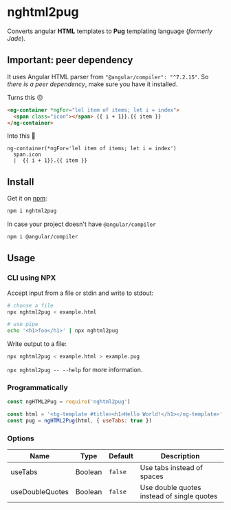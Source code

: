 # nghtml2pug
Converts angular **HTML** templates to **Pug** templating language (_formerly Jade_).

## Important: peer dependency
It uses Angular HTML parser from `"@angular/compiler": "^7.2.15"`.
So *there is a peer dependency*, make sure you have it installed.

Turns this :unamused:
```html
<ng-container *ngFor="lel item of items; let i = index">
  <span class="icon"></span> {{ i + 1}}.{{ item }}
</ng-container>
```

Into this :tada:
```pug
ng-container(*ngFor='lel item of items; let i = index')
  span.icon
  |  {{ i + 1}}.{{ item }}
```

## Install

Get it on [npm](https://www.npmjs.com/package/nghtml2pug):

```bash
npm i nghtml2pug
```

In case your project doesn't have `@angular/compiler`
```bash
npm i @angular/compiler
```

## Usage

### CLI using NPX
Accept input from a file or stdin and write to stdout:

```bash
# choose a file
npx nghtml2pug < example.html

# use pipe
echo '<h1>foo</h1>' | npx nghtml2pug
```

Write output to a file:
```bash
npx nghtml2pug < example.html > example.pug
```

`npx nghtml2pug -- --help` for more information.

### Programmatically

```js
const ngHTML2Pug = require('nghtml2pug')

const html = '<tg-template #title><h1>Hello World!</h1></ng-template>'
const pug = ngHTML2Pug(html, { useTabs: true })
```

### Options

Name | Type | Default | Description
--- | --- | --- | ---
useTabs | Boolean | `false` | Use tabs instead of spaces
useDoubleQuotes | Boolean | `false` | Use double quotes instead of single quotes

